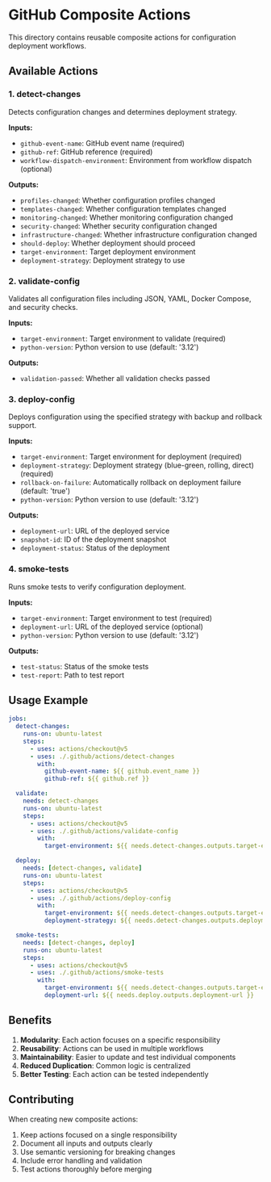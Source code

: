 # GitHub Composite Actions

This directory contains reusable composite actions for configuration deployment workflows.

## Available Actions

### 1. detect-changes
Detects configuration changes and determines deployment strategy.

**Inputs:**
- `github-event-name`: GitHub event name (required)
- `github-ref`: GitHub reference (required)
- `workflow-dispatch-environment`: Environment from workflow dispatch (optional)

**Outputs:**
- `profiles-changed`: Whether configuration profiles changed
- `templates-changed`: Whether configuration templates changed
- `monitoring-changed`: Whether monitoring configuration changed
- `security-changed`: Whether security configuration changed
- `infrastructure-changed`: Whether infrastructure configuration changed
- `should-deploy`: Whether deployment should proceed
- `target-environment`: Target deployment environment
- `deployment-strategy`: Deployment strategy to use

### 2. validate-config
Validates all configuration files including JSON, YAML, Docker Compose, and security checks.

**Inputs:**
- `target-environment`: Target environment to validate (required)
- `python-version`: Python version to use (default: '3.12')

**Outputs:**
- `validation-passed`: Whether all validation checks passed

### 3. deploy-config
Deploys configuration using the specified strategy with backup and rollback support.

**Inputs:**
- `target-environment`: Target environment for deployment (required)
- `deployment-strategy`: Deployment strategy (blue-green, rolling, direct) (required)
- `rollback-on-failure`: Automatically rollback on deployment failure (default: 'true')
- `python-version`: Python version to use (default: '3.12')

**Outputs:**
- `deployment-url`: URL of the deployed service
- `snapshot-id`: ID of the deployment snapshot
- `deployment-status`: Status of the deployment

### 4. smoke-tests
Runs smoke tests to verify configuration deployment.

**Inputs:**
- `target-environment`: Target environment to test (required)
- `deployment-url`: URL of the deployed service (optional)
- `python-version`: Python version to use (default: '3.12')

**Outputs:**
- `test-status`: Status of the smoke tests
- `test-report`: Path to test report

## Usage Example

```yaml
jobs:
  detect-changes:
    runs-on: ubuntu-latest
    steps:
      - uses: actions/checkout@v5
      - uses: ./.github/actions/detect-changes
        with:
          github-event-name: ${{ github.event_name }}
          github-ref: ${{ github.ref }}

  validate:
    needs: detect-changes
    runs-on: ubuntu-latest
    steps:
      - uses: actions/checkout@v5
      - uses: ./.github/actions/validate-config
        with:
          target-environment: ${{ needs.detect-changes.outputs.target-environment }}

  deploy:
    needs: [detect-changes, validate]
    runs-on: ubuntu-latest
    steps:
      - uses: actions/checkout@v5
      - uses: ./.github/actions/deploy-config
        with:
          target-environment: ${{ needs.detect-changes.outputs.target-environment }}
          deployment-strategy: ${{ needs.detect-changes.outputs.deployment-strategy }}

  smoke-tests:
    needs: [detect-changes, deploy]
    runs-on: ubuntu-latest
    steps:
      - uses: actions/checkout@v5
      - uses: ./.github/actions/smoke-tests
        with:
          target-environment: ${{ needs.detect-changes.outputs.target-environment }}
          deployment-url: ${{ needs.deploy.outputs.deployment-url }}
```

## Benefits

1. **Modularity**: Each action focuses on a specific responsibility
2. **Reusability**: Actions can be used in multiple workflows
3. **Maintainability**: Easier to update and test individual components
4. **Reduced Duplication**: Common logic is centralized
5. **Better Testing**: Each action can be tested independently

## Contributing

When creating new composite actions:

1. Keep actions focused on a single responsibility
2. Document all inputs and outputs clearly
3. Use semantic versioning for breaking changes
4. Include error handling and validation
5. Test actions thoroughly before merging
